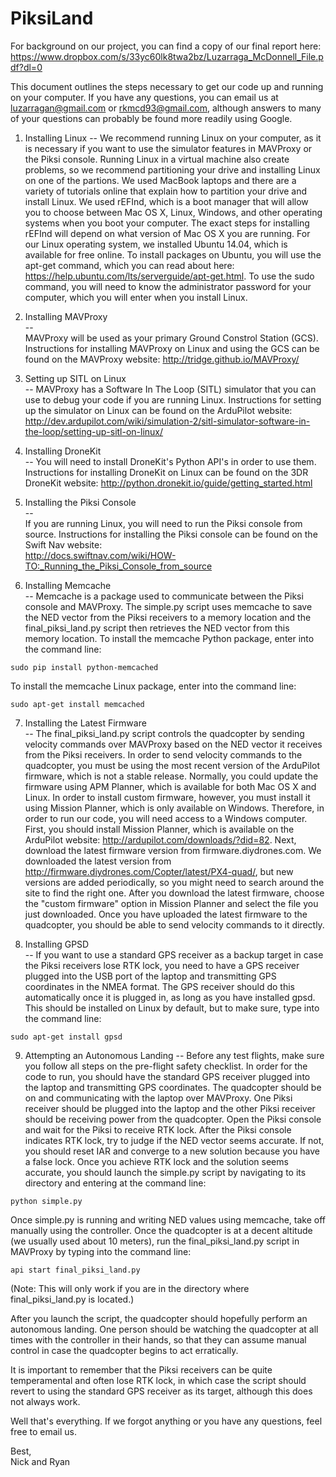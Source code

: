 # PiksiLand

For background on our project, you can find a copy of our final report here:  
https://www.dropbox.com/s/33yc60lk8twa2bz/Luzarraga_McDonnell_File.pdf?dl=0  

This document outlines the steps necessary to get our code up and running on your computer. If you have any questions, you can email us at luzarragan@gmail.com or rkmcd93@gmail.com, although answers to many of your questions can probably be found more readily using Google. 


1. Installing Linux 
--
We recommend running Linux on your computer, as it is necessary if you want to use the simulator features in MAVProxy or the Piksi console. Running Linux in a virtual machine also create problems, so we recommend partitioning your drive and installing Linux on one of the partions. We used MacBook laptops and there are a variety of tutorials online that explain how to partition your drive and install Linux. We used rEFInd, which is a boot manager that will allow you to choose between Mac OS X, Linux, Windows, and other operating systems when you boot your computer. The exact steps for installing rEFInd will depend on what version of Mac OS X you are running. For our Linux operating system, we installed Ubuntu 14.04, which is available for free online. To install packages on Ubuntu, you will use the apt-get command, which you can read about here: https://help.ubuntu.com/lts/serverguide/apt-get.html. To use the sudo command, you will need to know the administrator password for your computer, which you will enter when you install Linux.  


2. Installing MAVProxy  
--  
MAVProxy will be used as your primary Ground Constrol Station (GCS). Instructions for installing MAVProxy on Linux and using the GCS can be found on the MAVProxy website: 
http://tridge.github.io/MAVProxy/    


3. Setting up SITL on Linux  
--
MAVProxy has a Software In The Loop (SITL) simulator that you can use to debug your code if you are running Linux. Instructions for setting up the simulator on Linux can be found on the ArduPilot website: http://dev.ardupilot.com/wiki/simulation-2/sitl-simulator-software-in-the-loop/setting-up-sitl-on-linux/  


4. Installing DroneKit  
--
You will need to install DroneKit's Python API's in order to use them. Instructions for installing DroneKit on Linux can be found on the 3DR DroneKit website: http://python.dronekit.io/guide/getting_started.html  


5. Installing the Piksi Console  
--  
If you are running Linux, you will need to run the Piksi console from source. Instructions for installing the Piksi console can be found on the Swift Nav website:  
http://docs.swiftnav.com/wiki/HOW-TO:_Running_the_Piksi_Console_from_source    


6. Installing Memcache   
--
Memcache is a package used to communicate between the Piksi console and MAVProxy. The simple.py script uses memcache to save the NED vector from the Piksi receivers to a memory location and the final_piksi_land.py script then retrieves the NED vector from this memory location. To install the memcache Python package, enter into the command line:

~~~
sudo pip install python-memcached
~~~

To install the memcache Linux package, enter into the command line:

~~~
sudo apt-get install memcached  
~~~


7. Installing the Latest Firmware    
-- 
The final_piksi_land.py script controls the quadcopter by sending velocity commands over MAVProxy based on the NED vector it receives from the Piksi receivers. In order to send velocity commands to the quadcopter, you must be using the most recent version of the ArduPilot firmware, which is not a stable release. Normally, you could update the firmware using APM Planner, which is available for both Mac OS X and Linux. In order to install custom firmware, however, you must install it using Mission Planner, which is only available on Windows. Therefore, in order to run our code, you will need access to a Windows computer. First, you should install Mission Planner, which is available on the ArduPilot website: http://ardupilot.com/downloads/?did=82. Next, download the latest firmware version from firmware.diydrones.com. We downloaded the latest version from http://firmware.diydrones.com/Copter/latest/PX4-quad/, but new versions are added periodically, so you might need to search around the site to find the right one. After you download the latest firmware, choose the "custom firmware" option in Mission Planner and select the file you just downloaded. Once you have uploaded the latest firmware to the quadcopter, you should be able to send velocity commands to it directly.  

8. Installing GPSD  
--
If you want to use a standard GPS receiver as a backup target in case the Piksi receivers lose RTK lock, you need to have a GPS receiver plugged into the USB port of the laptop and transmitting GPS coordinates in the NMEA format. The GPS receiver should do this automatically once it is plugged in, as long as you have installed gpsd. This should be installed on Linux by default, but to make sure, type into the command line: 

~~~
sudo apt-get install gpsd
~~~

9. Attempting an Autonomous Landing
--
Before any test flights, make sure you follow all steps on the pre-flight safety checklist. In order for the code to run, you should have the standard GPS receiver plugged into the laptop and transmitting GPS coordinates. The quadcopter should be on and communicating with the laptop over MAVProxy. One Piksi receiver should be plugged into the laptop and the other Piksi receiver should be receiving power from the quadcopter. Open the Piksi console and wait for the Piksi to receive RTK lock. After the Piksi console indicates RTK lock, try to judge if the NED vector seems accurate. If not, you should reset IAR and converge to a new solution because you have a false lock. Once you achieve RTK lock and the solution seems accurate, you should launch the simple.py script by navigating to its directory and entering at the command line:

~~~
python simple.py
~~~

Once simple.py is running and writing NED values using memcache, take off manually using the controller. Once the quadcopter is at a decent altitude (we usually used about 10 meters), run the final_piksi_land.py script in MAVProxy by typing into the command line:

~~~
api start final_piksi_land.py
~~~

(Note: This will only work if you are in the directory where final_piksi_land.py is located.)  

After you launch the script, the quadcopter should hopefully perform an autonomous landing. One person should be watching the quadcopter at all times with the controller in their hands, so that they can assume manual control in case the quadcopter begins to act erratically.  

It is important to remember that the Piksi receivers can be quite temperamental and often lose RTK lock, in which case the script should revert to using the standard GPS receiver as its target, although this does not always work.


Well that's everything. If we forgot anything or you have any questions, feel free to email us.  

Best,  
Nick and Ryan





	
